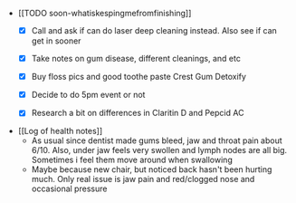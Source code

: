   * [[TODO soon-whatiskespingmefromfinishing]]
    * [x] Call and ask if can do laser deep cleaning instead. Also see if can get in sooner

    * [x] Take notes on gum disease, different cleanings, and etc
    * [x] Buy floss pics and good toothe paste Crest Gum Detoxify
    * [x] Decide to do 5pm event or not
    * [x] Research a bit on differences in Claritin D and Pepcid AC

  * [[Log of health notes]]
    * As usual since dentist made gums bleed, jaw and throat pain about 6/10. Also, under jaw feels very swollen and lymph nodes are all big. Sometimes i feel them move around when swallowing 
    * Maybe because new chair, but noticed back hasn't been hurting much. Only real issue is jaw pain and red/clogged nose and occasional pressure